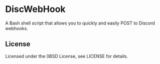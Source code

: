 # DiscWebHook

A Bash shell script that allows you to quickly and easily POST to Discord webhooks.

## License

Licensed under the 0BSD License, see LICENSE for details.
